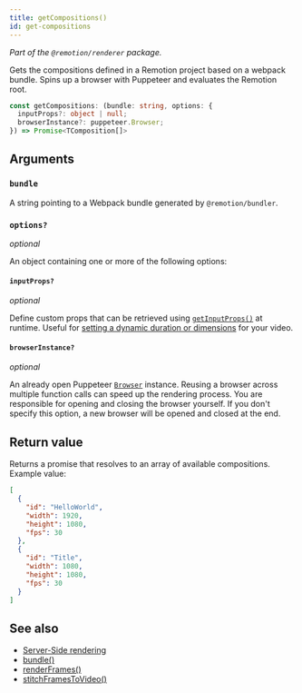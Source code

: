 ```yaml
---
title: getCompositions()
id: get-compositions
---
```


_Part of the `@remotion/renderer` package._

Gets the compositions defined in a Remotion project based on a webpack bundle. Spins up a browser with Puppeteer and evaluates the Remotion root.

```ts
const getCompositions: (bundle: string, options: {
  inputProps?: object | null;
  browserInstance?: puppeteer.Browser;
}) => Promise<TComposition[]>
```

## Arguments

### `bundle`

A string pointing to a Webpack bundle generated by `@remotion/bundler`.

### `options?`

_optional_

An object containing one or more of the following options:

#### `inputProps?`

_optional_

Define custom props that can be retrieved using [`getInputProps()`](/docs/get-input-props) at runtime. Useful for [setting a dynamic duration or dimensions](/docs/dynamic-metadata) for your video.

#### `browserInstance?`

_optional_

An already open Puppeteer [`Browser`](https://pptr.dev/#?product=Puppeteer&version=main&show=api-class-browser) instance. Reusing a browser across multiple function calls can speed up the rendering process. You are responsible for opening and closing the browser yourself. If you don't specify this option, a new browser will be opened and closed at the end.

## Return value

Returns a promise that resolves to an array of available compositions. Example value:

```json
[
  {
    "id": "HelloWorld",
    "width": 1920,
    "height": 1080,
    "fps": 30
  },
  {
    "id": "Title",
    "width": 1080,
    "height": 1080,
    "fps": 30
  }
]
```

## See also

- [Server-Side rendering](/docs/ssr)
- [bundle()](/docs/bundle)
- [renderFrames()](/docs/render-frames)
- [stitchFramesToVideo()](/docs/stitch-frames-to-video)
